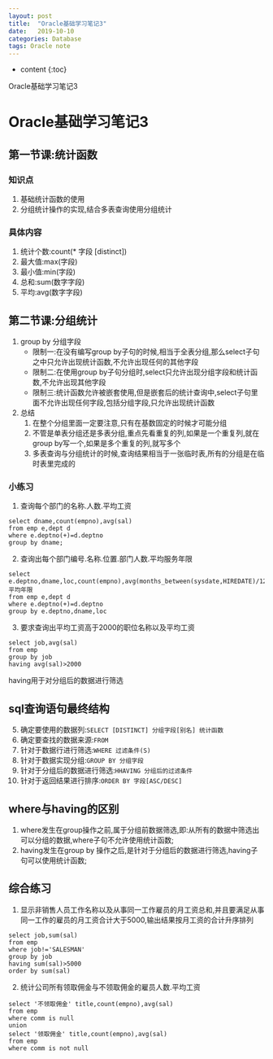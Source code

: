 ```yaml
---
layout: post
title:  "Oracle基础学习笔记3"
date:   2019-10-10
categories: Database
tags: Oracle note
---
```


* content
{:toc}

Oracle基础学习笔记3








# Oracle基础学习笔记3

## 第一节课:统计函数
### 知识点
1. 基础统计函数的使用
2. 分组统计操作的实现,结合多表查询使用分组统计

### 具体内容
1. 统计个数:count(* 字段 [distinct])
2. 最大值:max(字段)
3. 最小值:min(字段)
4. 总和:sum(数字字段)
5. 平均:avg(数字字段)

## 第二节课:分组统计
1. group by 分组字段
    * 限制一:在没有编写group by子句的时候,相当于全表分组,那么select子句之中只允许出现统计函数,不允许出现任何的其他字段
    * 限制二:在使用group by子句分组时,select只允许出现分组字段和统计函数,不允许出现其他字段
    * 限制三:统计函数允许被嵌套使用,但是嵌套后的统计查询中,select子句里面不允许出现任何字段,包括分组字段,只允许出现统计函数
2. 总结
    1. 在整个分组里面一定要注意,只有在基数固定的时候才可能分组
    2. 不管是单表分组还是多表分组,重点先看重复的列,如果是一个重复列,就在group by写一个,如果是多个重复的列,就写多个
    3. 多表查询与分组统计的时候,查询结果相当于一张临时表,所有的分组是在临时表里完成的

### 小练习
1. 查询每个部门的名称.人数.平均工资
```
select dname,count(empno),avg(sal)
from emp e,dept d
where e.deptno(+)=d.deptno
group by dname;
```

2. 查询出每个部门编号.名称.位置.部门人数.平均服务年限
```
select e.deptno,dname,loc,count(empno),avg(months_between(sysdate,HIREDATE)/12) 平均年限
from emp e,dept d 
where e.deptno(+)=d.deptno
group by e.deptno,dname,loc
```

3. 要求查询出平均工资高于2000的职位名称以及平均工资
```
select job,avg(sal)
from emp
group by job
having avg(sal)>2000
```
having用于对分组后的数据进行筛选

## sql查询语句最终结构
5. 确定要使用的数据列:`SELECT [DISTINCT] 分组字段[别名] 统计函数`
1. 确定要查找的数据来源:`FROM`
2. 针对于数据行进行筛选:`WHERE 过滤条件(S)`
3. 针对于数据实现分组:`GROUP BY 分组字段` 
4. 针对于分组后的数据进行筛选:`HHAVING 分组后的过滤条件`
6. 针对于返回结果进行排序:`ORDER BY 字段[ASC/DESC]`

## where与having的区别
1. where发生在group操作之前,属于分组前数据筛选,即:从所有的数据中筛选出可以分组的数据,where子句不允许使用统计函数;
2. having发生在group by 操作之后,是针对于分组后的数据进行筛选,having子句可以使用统计函数;

## 综合练习
1. 显示非销售人员工作名称以及从事同一工作雇员的月工资总和,并且要满足从事同一工作的雇员的月工资合计大于5000,输出结果按月工资的合计升序排列
```
select job,sum(sal)
from emp
where job!='SALESMAN'
group by job
having sum(sal)>5000
order by sum(sal) 
```

2. 统计公司所有领取佣金与不领取佣金的雇员人数.平均工资
```
select '不领取佣金' title,count(empno),avg(sal)
from emp
where comm is null
union
select '领取佣金' title,count(empno),avg(sal)
from emp
where comm is not null
```








